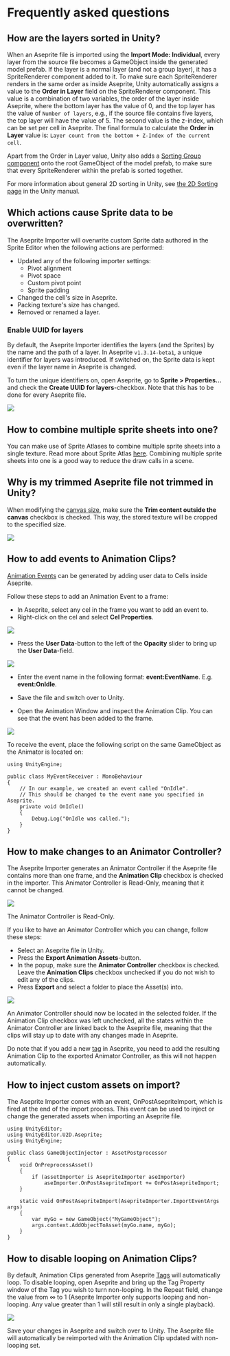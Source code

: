 # Frequently asked questions

## How are the layers sorted in Unity?
When an Aseprite file is imported using the **Import Mode: Individual**, every layer from the source file becomes a GameObject inside the generated model prefab. If the layer is a normal layer (and not a group layer), it has a SpriteRenderer component added to it. To make sure each SpriteRenderer renders in the same order as inside Aseprite, Unity automatically assigns a value to the **Order in Layer** field on the SpriteRenderer component. This value is a combination of two variables, the order of the layer inside Aseprite, where the bottom layer has the value of 0, and the top layer has the value of `Number of layers`, e.g., if the source file contains five layers, the top layer will have the value of 5. The second value is the z-index, which can be set per cell in Aseprite. The final formula to calculate the **Order in Layer** value is: `Layer count from the bottom + Z-Index of the current cell`.

Apart from the Order in Layer value, Unity also adds a [Sorting Group component](https://docs.unity3d.com/Manual/class-SortingGroup.html) onto the root GameObject of the model prefab, to make sure that every SpriteRenderer within the prefab is sorted together.

For more information about general 2D sorting in Unity, see [the 2D Sorting page](https://docs.unity3d.com/Manual/2DSorting.html) in the Unity manual.

## Which actions cause Sprite data to be overwritten?
The Aseprite Importer will overwrite custom Sprite data authored in the Sprite Editor when the following actions are performed:
* Updated any of the following importer settings:
  * Pivot alignment
  * Pivot space
  * Custom pivot point
  * Sprite padding
* Changed the cell's size in Aseprite.
* Packing texture's size has changed.
* Removed or renamed a layer.

### Enable UUID for layers
By default, the Aseprite Importer identifies the layers (and the Sprites) by the name and the path of a layer. In Aseprite `v1.3.14-beta1`, a unique identifier for layers was introduced. If switched on, the Sprite data is kept even if the layer name in Aseprite is changed. 

To turn the unique identifiers on, open Aseprite, go to **Sprite > Properties...** and check the **Create UUID for layers**-checkbox. Note that this has to be done for every Aseprite file. 

![](images/Faq_uuid_00.png)

## How to combine multiple sprite sheets into one?
You can make use of Sprite Atlases to combine multiple sprite sheets into a single texture. Read more about Sprite Atlas [here](https://docs.unity3d.com/2021.3/Documentation/Manual/class-SpriteAtlas.html). Combining multiple sprite sheets into one is a good way to reduce the draw calls in a scene.

## Why is my trimmed Aseprite file not trimmed in Unity?
When modifying the [canvas size](https://www.aseprite.org/docs/canvas/#canvas-size), make sure the **Trim content outside the canvas** checkbox is checked. This way, the stored texture will be cropped to the specified size.

![](images/Faq_TrimContent.png)

## How to add events to Animation Clips?
[Animation Events](https://docs.unity3d.com/Manual/script-AnimationWindowEvent.html) can be generated by adding user data to Cells inside Aseprite.

Follow these steps to add an Animation Event to a frame:

* In Aseprite, select any cel in the frame you want to add an event to.
* Right-click on the cel and select **Cel Properties**.

![](images/Faq_AddEvents_00.png)

* Press the **User Data**-button to the left of the **Opacity** slider to bring up the **User Data**-field.

![](images/Faq_AddEvents_01.png)

* Enter the event name in the following format: **event:EventName**. E.g. **event:OnIdle**.

* Save the file and switch over to Unity.

* Open the Animation Window and inspect the Animation Clip. You can see that the event has been added to the frame.

![](images/Faq_AddEvents_02.png)

To receive the event, place the following script on the same GameObject as the Animator is located on:
```CSharp
using UnityEngine;

public class MyEventReceiver : MonoBehaviour
{
    // In our example, we created an event called "OnIdle". 
    // This should be changed to the event name you specified in Aseprite.
    private void OnIdle()
    {
        Debug.Log("OnIdle was called.");
    }
}
```

## How to make changes to an Animator Controller?
The Aseprite Importer generates an Animator Controller if the Aseprite file contains more than one frame, and the **Animation Clip** checkbox is checked in the importer. This Animator Controller is Read-Only, meaning that it cannot be changed.

![](images/Faq_AnimController.png)

The Animator Controller is Read-Only.

If you like to have an Animator Controller which you can change, follow these steps:

* Select an Aseprite file in Unity.
* Press the **Export Animation Assets**-button.
* In the popup, make sure the **Animator Controller** checkbox is checked. Leave the **Animation Clips** checkbox unchecked if you do not wish to edit any of the clips.
* Press **Export** and select a folder to place the Asset(s) into.

![](images/Faq_ExportPopup.png)

An Animator Controller should now be located in the selected folder. If the Animation Clip checkbox was left unchecked, all the states within the Animator Controller are linked back to the Aseprite file, meaning that the clips will stay up to date with any changes made in Aseprite.

Do note that if you add a new [tag](https://www.aseprite.org/docs/tags/) in Aseprite, you need to add the resulting Animation Clip to the exported Animator Controller, as this will not happen automatically.

## How to inject custom assets on import?
The Aseprite Importer comes with an event, OnPostAsepriteImport, which is fired at the end of the import process. This event can be used to inject or change the generated assets when importing an Aseprite file.

```CSharp
using UnityEditor;
using UnityEditor.U2D.Aseprite;
using UnityEngine;

public class GameObjectInjector : AssetPostprocessor
{
    void OnPreprocessAsset()
    {
        if (assetImporter is AsepriteImporter aseImporter)
            aseImporter.OnPostAsepriteImport += OnPostAsepriteImport;
    }

    static void OnPostAsepriteImport(AsepriteImporter.ImportEventArgs args)
    {
        var myGo = new GameObject("MyGameObject");
        args.context.AddObjectToAsset(myGo.name, myGo);
    }
}
```

## How to disable looping on Animation Clips?
By default, Animation Clips generated from Aseprite [Tags](https://www.aseprite.org/docs/tags/) will automatically loop. To disable looping, open Aseprite and bring up the Tag Property window of the Tag you wish to turn non-looping. In the Repeat field, change the value from ∞ to 1 (Aseprite Importer only supports looping and non-looping. Any value greater than 1 will still result in only a single playback). 

![](images/Faq_NonLoop_00.png)

Save your changes in Aseprite and switch over to Unity. The Aseprite file will automatically be reimported with the Animation Clip updated with non-looping set.